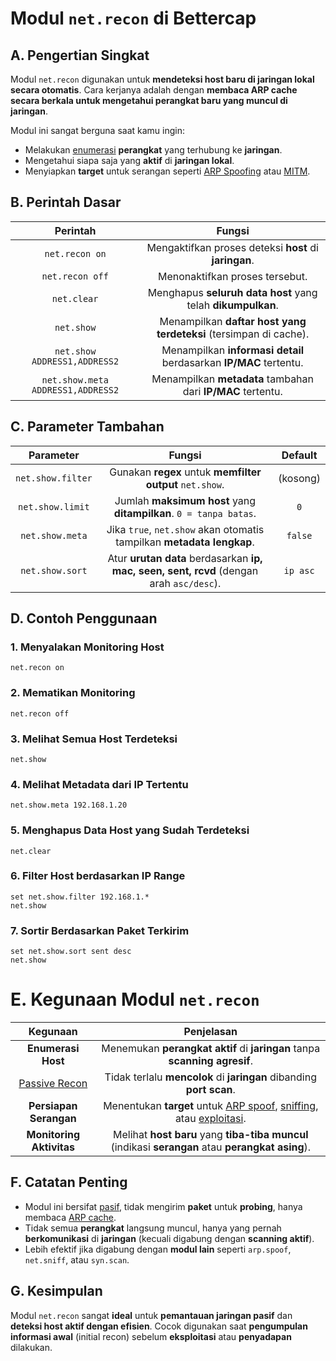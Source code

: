 # Modul `net.recon` di Bettercap

## A. Pengertian Singkat

Modul `net.recon` digunakan untuk **mendeteksi host baru di jaringan lokal secara otomatis**. Cara kerjanya adalah dengan **membaca ARP cache secara berkala untuk mengetahui perangkat baru yang muncul di jaringan**.

Modul ini sangat berguna saat kamu ingin:
- Melakukan [enumerasi](https://ilmubersama.com/2021/04/14/enumeration/) **perangkat** yang terhubung ke **jaringan**.
- Mengetahui siapa saja yang **aktif** di **jaringan lokal**.
- Menyiapkan **target** untuk serangan seperti [ARP Spoofing](https://www.rackh.com/arp-spoofing-adalah/) atau [MITM](https://www.ibm.com/id-id/think/topics/man-in-the-middle).

## B. Perintah Dasar

| Perintah | Fungsi |
|:--:|:--:|
| `net.recon on` | Mengaktifkan proses deteksi **host** di **jaringan**. |
| `net.recon off` | Menonaktifkan proses tersebut. |
| `net.clear` | Menghapus **seluruh data host** yang telah **dikumpulkan**. |
| `net.show` | Menampilkan **daftar host yang terdeteksi** (tersimpan di cache). |
| `net.show ADDRESS1,ADDRESS2` | Menampilkan **informasi detail** berdasarkan **IP/MAC** tertentu. |
| `net.show.meta ADDRESS1,ADDRESS2` | Menampilkan **metadata** tambahan dari **IP/MAC** tertentu. |


## C. Parameter Tambahan

| Parameter | Fungsi | Default |
|:--:|:--:|:--:|
| `net.show.filter` | Gunakan **regex** untuk **memfilter output** `net.show`. | (kosong) |
| `net.show.limit` | Jumlah **maksimum host** yang **ditampilkan**. `0 = tanpa batas`. | `0` |
| `net.show.meta` | Jika `true`, `net.show` akan otomatis tampilkan **metadata lengkap**. | `false` |
| `net.show.sort` | Atur **urutan data** berdasarkan **ip, mac, seen, sent, rcvd** (dengan arah `asc/desc`). | `ip asc` |

## D. Contoh Penggunaan

### 1. Menyalakan Monitoring Host

```
net.recon on
```

### 2. Mematikan Monitoring

```
net.recon off
```

### 3. Melihat Semua Host Terdeteksi

```
net.show
```

### 4. Melihat Metadata dari IP Tertentu

```
net.show.meta 192.168.1.20
```

### 5. Menghapus Data Host yang Sudah Terdeteksi

```
net.clear
```

### 6. Filter Host berdasarkan IP Range

```
set net.show.filter 192.168.1.*
net.show
```

### 7. Sortir Berdasarkan Paket Terkirim

```
set net.show.sort sent desc
net.show
```

# E. Kegunaan Modul `net.recon`

| Kegunaan | Penjelasan |
|:--:|:--:|
| **Enumerasi Host** | Menemukan **perangkat aktif** di **jaringan** tanpa **scanning agresif**. |
| [Passive Recon](http://onnocenter.or.id/wiki/index.php/Passive_dan_Active_Reconnaissance)	| Tidak terlalu **mencolok** di **jaringan** dibanding **port scan**.  |
| **Persiapan Serangan** | Menentukan **target** untuk [ARP spoof](https://www.rackh.com/arp-spoofing-adalah/), [sniffing](https://cyberhub.id/pengetahuan-dasar/apa-itu-sniffing), atau [exploitasi](https://id.wikipedia.org/wiki/Eksploitasi). |
| **Monitoring Aktivitas** | Melihat **host baru** yang **tiba-tiba muncul** (indikasi **serangan** atau **perangkat asing**). |


## F. Catatan Penting
- Modul ini bersifat [pasif](https://kbbi.web.id/pasif), tidak mengirim **paket** untuk **probing**, hanya membaca [ARP cache](https://en.wikipedia.org/wiki/ARP_cache).
- Tidak semua **perangkat** langsung muncul, hanya yang pernah **berkomunikasi** di **jaringan** (kecuali digabung dengan **scanning aktif**).
- Lebih efektif jika digabung dengan **modul lain** seperti `arp.spoof`, `net.sniff`, atau `syn.scan`.

## G. Kesimpulan

Modul `net.recon` sangat **ideal** untuk **pemantauan jaringan pasif** dan **deteksi host aktif dengan efisien**. Cocok digunakan saat **pengumpulan informasi awal** (initial recon) sebelum **eksploitasi** atau **penyadapan** dilakukan.
